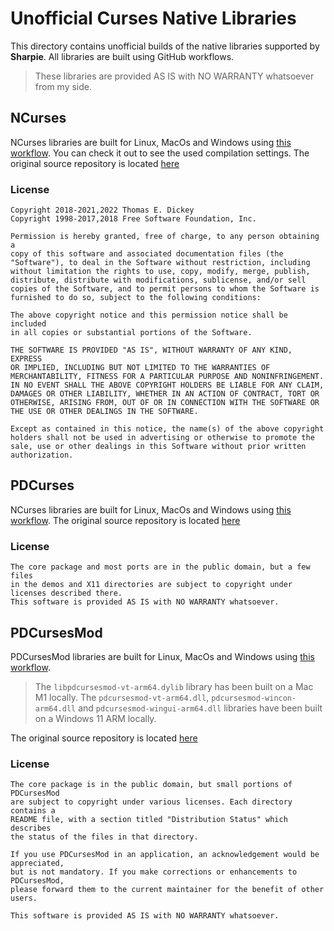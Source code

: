 # Unofficial Curses Native Libraries

This directory contains unofficial builds of the native libraries supported by **Sharpie**. All libraries are built using GitHub workflows.

> These libraries are provided AS IS with NO WARRANTY whatsoever from my side.

## NCurses
NCurses libraries are built for Linux, MacOs and Windows using [this workflow](https://github.com/pavkam/sharpie/blob/main/.github/workflows/ncurses-build-and-pack.yml).
You can check it out to see the used compilation settings.
The original source repository is located [here](https://github.com/mirror/ncurses/)

### License
```
Copyright 2018-2021,2022 Thomas E. Dickey
Copyright 1998-2017,2018 Free Software Foundation, Inc.

Permission is hereby granted, free of charge, to any person obtaining a
copy of this software and associated documentation files (the
"Software"), to deal in the Software without restriction, including
without limitation the rights to use, copy, modify, merge, publish,
distribute, distribute with modifications, sublicense, and/or sell
copies of the Software, and to permit persons to whom the Software is
furnished to do so, subject to the following conditions:

The above copyright notice and this permission notice shall be included
in all copies or substantial portions of the Software.

THE SOFTWARE IS PROVIDED "AS IS", WITHOUT WARRANTY OF ANY KIND, EXPRESS
OR IMPLIED, INCLUDING BUT NOT LIMITED TO THE WARRANTIES OF
MERCHANTABILITY, FITNESS FOR A PARTICULAR PURPOSE AND NONINFRINGEMENT.
IN NO EVENT SHALL THE ABOVE COPYRIGHT HOLDERS BE LIABLE FOR ANY CLAIM,
DAMAGES OR OTHER LIABILITY, WHETHER IN AN ACTION OF CONTRACT, TORT OR
OTHERWISE, ARISING FROM, OUT OF OR IN CONNECTION WITH THE SOFTWARE OR
THE USE OR OTHER DEALINGS IN THE SOFTWARE.

Except as contained in this notice, the name(s) of the above copyright
holders shall not be used in advertising or otherwise to promote the
sale, use or other dealings in this Software without prior written
authorization.
```

## PDCurses
NCurses libraries are built for Linux, MacOs and Windows using [this workflow](https://github.com/pavkam/sharpie/blob/main/.github/workflows/pd-curses-build-and-pack.yml).
The original source repository is located [here](https://github.com/wmcbrine/PDCurses)

### License
```
The core package and most ports are in the public domain, but a few files 
in the demos and X11 directories are subject to copyright under licenses described there.
This software is provided AS IS with NO WARRANTY whatsoever.
```

## PDCursesMod
PDCursesMod libraries are built for Linux, MacOs and Windows using [this workflow](https://github.com/pavkam/sharpie/blob/main/.github/workflows/pd-curses-mod-build-and-pack.yml).

> The `libpdcursesmod-vt-arm64.dylib` library has been built on a Mac M1 locally.
> The `pdcursesmod-vt-arm64.dll`, `pdcursesmod-wincon-arm64.dll` and `pdcursesmod-wingui-arm64.dll` libraries have been built on a Windows 11 ARM locally.

The original source repository is located [here](https://github.com/Bill-Gray/PDCursesMod)

### License
```
The core package is in the public domain, but small portions of PDCursesMod 
are subject to copyright under various licenses. Each directory contains a 
README file, with a section titled "Distribution Status" which describes 
the status of the files in that directory.

If you use PDCursesMod in an application, an acknowledgement would be appreciated, 
but is not mandatory. If you make corrections or enhancements to PDCursesMod, 
please forward them to the current maintainer for the benefit of other users.

This software is provided AS IS with NO WARRANTY whatsoever.
```
